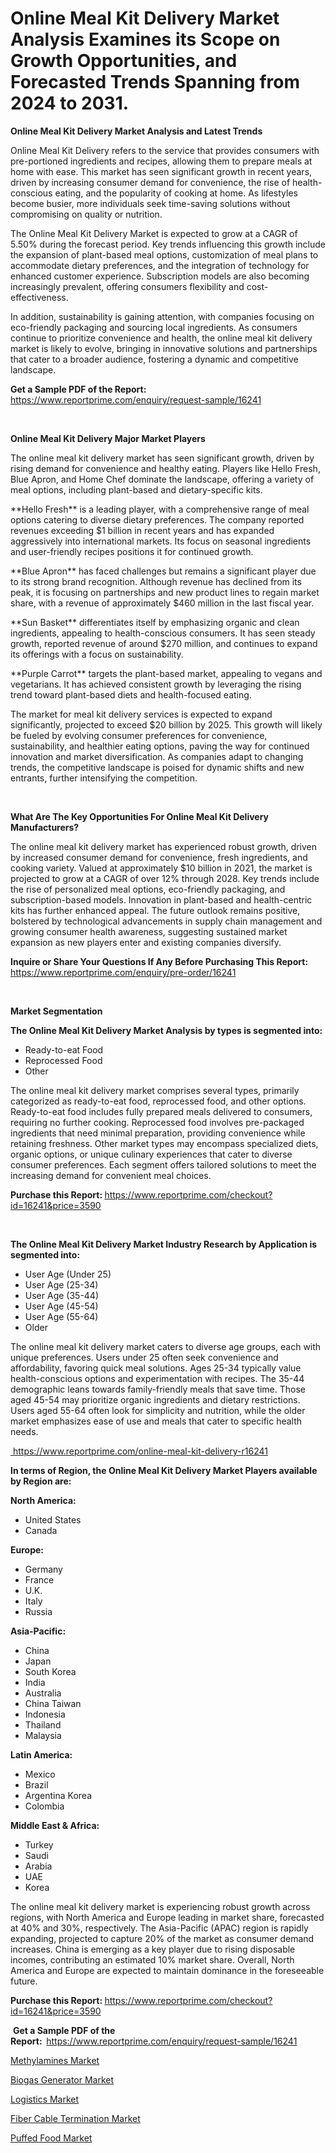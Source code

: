<p><h1>Online Meal Kit Delivery Market Analysis Examines its Scope on Growth Opportunities, and Forecasted Trends Spanning from 2024 to 2031.</h1></p><p><strong>Online Meal Kit Delivery Market Analysis and Latest Trends</strong></p>
<p><p>Online Meal Kit Delivery refers to the service that provides consumers with pre-portioned ingredients and recipes, allowing them to prepare meals at home with ease. This market has seen significant growth in recent years, driven by increasing consumer demand for convenience, the rise of health-conscious eating, and the popularity of cooking at home. As lifestyles become busier, more individuals seek time-saving solutions without compromising on quality or nutrition.</p><p>The Online Meal Kit Delivery Market is expected to grow at a CAGR of 5.50% during the forecast period. Key trends influencing this growth include the expansion of plant-based meal options, customization of meal plans to accommodate dietary preferences, and the integration of technology for enhanced customer experience. Subscription models are also becoming increasingly prevalent, offering consumers flexibility and cost-effectiveness.</p><p>In addition, sustainability is gaining attention, with companies focusing on eco-friendly packaging and sourcing local ingredients. As consumers continue to prioritize convenience and health, the online meal kit delivery market is likely to evolve, bringing in innovative solutions and partnerships that cater to a broader audience, fostering a dynamic and competitive landscape.</p></p>
<p><strong>Get a Sample PDF of the Report:&nbsp;</strong> <a href="https://www.reportprime.com/enquiry/request-sample/16241?utm_campaign=116&utm_medium=2&utm_source=Github&utm_content=ia&utm_term=25122024&utm_id=online-meal-kit-delivery">https://www.reportprime.com/enquiry/request-sample/16241</a></p>
<p>&nbsp;</p>
<p><strong>Online Meal Kit Delivery Major Market Players</strong></p>
<p><p>The online meal kit delivery market has seen significant growth, driven by rising demand for convenience and healthy eating. Players like Hello Fresh, Blue Apron, and Home Chef dominate the landscape, offering a variety of meal options, including plant-based and dietary-specific kits.</p><p>**Hello Fresh** is a leading player, with a comprehensive range of meal options catering to diverse dietary preferences. The company reported revenues exceeding $1 billion in recent years and has expanded aggressively into international markets. Its focus on seasonal ingredients and user-friendly recipes positions it for continued growth.</p><p>**Blue Apron** has faced challenges but remains a significant player due to its strong brand recognition. Although revenue has declined from its peak, it is focusing on partnerships and new product lines to regain market share, with a revenue of approximately $460 million in the last fiscal year.</p><p>**Sun Basket** differentiates itself by emphasizing organic and clean ingredients, appealing to health-conscious consumers. It has seen steady growth, reported revenue of around $270 million, and continues to expand its offerings with a focus on sustainability.</p><p>**Purple Carrot** targets the plant-based market, appealing to vegans and vegetarians. It has achieved consistent growth by leveraging the rising trend toward plant-based diets and health-focused eating.</p><p>The market for meal kit delivery services is expected to expand significantly, projected to exceed $20 billion by 2025. This growth will likely be fueled by evolving consumer preferences for convenience, sustainability, and healthier eating options, paving the way for continued innovation and market diversification. As companies adapt to changing trends, the competitive landscape is poised for dynamic shifts and new entrants, further intensifying the competition.</p></p>
<p>&nbsp;</p>
<p><strong>What Are The Key Opportunities For Online Meal Kit Delivery Manufacturers?</strong></p>
<p><p>The online meal kit delivery market has experienced robust growth, driven by increased consumer demand for convenience, fresh ingredients, and cooking variety. Valued at approximately $10 billion in 2021, the market is projected to grow at a CAGR of over 12% through 2028. Key trends include the rise of personalized meal options, eco-friendly packaging, and subscription-based models. Innovation in plant-based and health-centric kits has further enhanced appeal. The future outlook remains positive, bolstered by technological advancements in supply chain management and growing consumer health awareness, suggesting sustained market expansion as new players enter and existing companies diversify.</p></p>
<p><strong>Inquire or Share Your Questions If Any Before Purchasing This Report:</strong> <a href="https://www.reportprime.com/enquiry/pre-order/16241?utm_campaign=116&utm_medium=2&utm_source=Github&utm_content=ia&utm_term=25122024&utm_id=online-meal-kit-delivery">https://www.reportprime.com/enquiry/pre-order/16241</a></p>
<p>&nbsp;</p>
<p><strong>Market Segmentation</strong></p>
<p><strong>The Online Meal Kit Delivery Market Analysis by types is segmented into:</strong></p>
<p><ul><li>Ready-to-eat Food</li><li>Reprocessed Food</li><li>Other</li></ul></p>
<p><p>The online meal kit delivery market comprises several types, primarily categorized as ready-to-eat food, reprocessed food, and other options. Ready-to-eat food includes fully prepared meals delivered to consumers, requiring no further cooking. Reprocessed food involves pre-packaged ingredients that need minimal preparation, providing convenience while retaining freshness. Other market types may encompass specialized diets, organic options, or unique culinary experiences that cater to diverse consumer preferences. Each segment offers tailored solutions to meet the increasing demand for convenient meal choices.</p></p>
<p><strong>Purchase this Report:&nbsp;</strong><a href="https://www.reportprime.com/checkout?id=16241&price=3590&utm_campaign=116&utm_medium=2&utm_source=Github&utm_content=ia&utm_term=25122024&utm_id=online-meal-kit-delivery">https://www.reportprime.com/checkout?id=16241&price=3590</a></p>
<p>&nbsp;</p>
<p><strong>The Online Meal Kit Delivery Market Industry Research by Application is segmented into:</strong></p>
<p><ul><li>User Age (Under 25)</li><li>User Age (25-34)</li><li>User Age (35-44)</li><li>User Age (45-54)</li><li>User Age (55-64)</li><li>Older</li></ul></p>
<p><p>The online meal kit delivery market caters to diverse age groups, each with unique preferences. Users under 25 often seek convenience and affordability, favoring quick meal solutions. Ages 25-34 typically value health-conscious options and experimentation with recipes. The 35-44 demographic leans towards family-friendly meals that save time. Those aged 45-54 may prioritize organic ingredients and dietary restrictions. Users aged 55-64 often look for simplicity and nutrition, while the older market emphasizes ease of use and meals that cater to specific health needs.</p></p>
<p><a href="https://www.reportprime.com/online-meal-kit-delivery-r16241?utm_campaign=116&utm_medium=2&utm_source=Github&utm_content=ia&utm_term=25122024&utm_id=online-meal-kit-delivery">&nbsp;https://www.reportprime.com/online-meal-kit-delivery-r16241</a></p>
<p><strong>In terms of Region, the Online Meal Kit Delivery Market Players available by Region are:</strong></p>
<p>
    <p> <strong> North America: </strong>
        <ul>
            <li>United States</li>
            <li>Canada</li>
        </ul>
        </p> 
    <p> <strong> Europe: </strong>
        <ul>
            <li>Germany</li>
            <li>France</li>
            <li>U.K.</li>
            <li>Italy</li>
            <li>Russia</li>
        </ul>
        </p> 
    <p> <strong> Asia-Pacific: </strong>
        <ul>
            <li>China</li>
            <li>Japan</li>
            <li>South Korea</li>
            <li>India</li>
            <li>Australia</li>
            <li>China Taiwan</li>
            <li>Indonesia</li>
            <li>Thailand</li>
            <li>Malaysia</li>
        </ul>
        </p> 
    <p> <strong> Latin America: </strong>
        <ul>
            <li>Mexico</li>
            <li>Brazil</li>
            <li>Argentina Korea</li>
            <li>Colombia</li>
        </ul>
        </p> 
    <p> <strong> Middle East & Africa: </strong>
        <ul>
            <li>Turkey</li>
            <li>Saudi</li>
            <li>Arabia</li>
            <li>UAE</li>
            <li>Korea</li>
        </ul>
    </p>
    </p>
<p><p>The online meal kit delivery market is experiencing robust growth across regions, with North America and Europe leading in market share, forecasted at 40% and 30%, respectively. The Asia-Pacific (APAC) region is rapidly expanding, projected to capture 20% of the market as consumer demand increases. China is emerging as a key player due to rising disposable incomes, contributing an estimated 10% market share. Overall, North America and Europe are expected to maintain dominance in the foreseeable future.</p></p>
<p><strong>Purchase this Report: </strong><a href="https://www.reportprime.com/checkout?id=16241&price=3590&utm_campaign=116&utm_medium=2&utm_source=Github&utm_content=ia&utm_term=25122024&utm_id=online-meal-kit-delivery">https://www.reportprime.com/checkout?id=16241&price=3590</a></p>
<p>&nbsp;<strong>Get a Sample PDF of the Report:&nbsp;&nbsp;</strong><a href="https://www.reportprime.com/enquiry/request-sample/16241?utm_campaign=116&utm_medium=2&utm_source=Github&utm_content=ia&utm_term=25122024&utm_id=online-meal-kit-delivery">https://www.reportprime.com/enquiry/request-sample/16241</a></p>
<p><strong></strong></p>
<p><p><a href="https://www.linkedin.com/pulse/based-recent-market-research-methylamines-set-experience-robust-fhqwe?utm_campaign=116&utm_medium=2&utm_source=Github&utm_content=ia&utm_term=25122024&utm_id=online-meal-kit-delivery">Methylamines Market</a></p><p><a href="https://www.linkedin.com/pulse/global-biogas-generator-market-comprehensive-analysis-size-cqtyf?utm_campaign=116&utm_medium=2&utm_source=Github&utm_content=ia&utm_term=25122024&utm_id=online-meal-kit-delivery">Biogas Generator Market</a></p><p><a href="https://www.linkedin.com/pulse/growing-logistics-market-size-forecast-predicted-cagr-rc4nc?utm_campaign=116&utm_medium=2&utm_source=Github&utm_content=ia&utm_term=25122024&utm_id=online-meal-kit-delivery">Logistics Market</a></p><p><a href="https://github.com/hammelximalschid/Market-Research-Report-List-1/blob/main/fiber-cable-termination-market.md?utm_campaign=116&utm_medium=2&utm_source=Github&utm_content=ia&utm_term=25122024&utm_id=online-meal-kit-delivery">Fiber Cable Termination Market</a></p><p><a href="https://github.com/antonioc6hal/Market-Research-Report-List-1/blob/main/puffed-food-market.md?utm_campaign=116&utm_medium=2&utm_source=Github&utm_content=ia&utm_term=25122024&utm_id=online-meal-kit-delivery">Puffed Food Market</a></p></p>